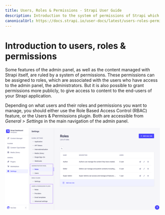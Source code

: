 ```yaml
---
title: Users, Roles & Permissions - Strapi User Guide
description: Introduction to the system of permissions of Strapi which gives access to features of the admin panel.
canonicalUrl: https://docs.strapi.io/user-docs/latest/users-roles-permissions/introduction-to-users-roles-permissions.html
---
```


# Introduction to users, roles & permissions

Some features of the admin panel, as well as the content managed with Strapi itself, are ruled by a system of permissions. These permissions can be assigned to roles, which are associated with the users who have access to the admin panel, the administrators. But it is also possible to grant permissions more publicly, to give access to content to the end-users of your Strapi application.

Depending on what users and their roles and permissions you want to manage, you should either use the Role Based Access Control (RBAC) feature, or the Users & Permissions plugin. Both are accessible from _General > Settings_ in the main navigation of the admin panel.

![Users, permissions and roles settings](../assets/users-permissions/users-roles-permissions-settings.png)
